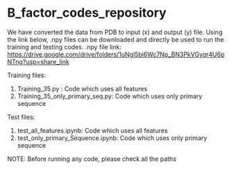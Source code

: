 # B_factor_codes_repository

We have converted the data from PDB to input (x) and output (y) file. Using the link below, .npy files can be downloaded and directly be used to run the training and testing codes.
.npy file link:
https://drive.google.com/drive/folders/1uNgl5bi6Wc7Np_BN3PkVGyqr4U6pNTng?usp=share_link

Training files:
1) Training_35.py : Code which uses all features
2) Training_35_only_primary_seq.py: Code which uses only primary sequence

Test files:
1) test_all_features.ipynb: Code which uses all features
2) test_only_primary_Sequence.ipynb: Code which uses only primary sequence

NOTE: Before running any code, please check all the paths
